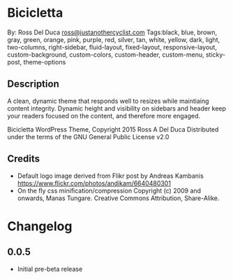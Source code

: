 Bicicletta
==========

By: Ross Del Duca <ross@justanothercyclist.com>
Tags:black, blue, brown, gray, green, orange, pink, purple, red, 
silver, tan, white, yellow, dark, light, two-columns, right-sidebar, 
fluid-layout, fixed-layout, responsive-layout, custom-background, 
custom-colors, custom-header, custom-menu, sticky-post, theme-options

Description
-----------

A clean, dynamic theme that responds well to resizes while maintiaing 
content integrity. Dynamic height and visibility on sidebars and 
header keep your readers focused on the content, and therefore more 
engaged.

Bicicletta WordPress Theme, Copyright 2015 Ross A Del Duca
Distributed under the terms of the GNU General Public License v2.0

Credits
-------

 * Default logo image derived from Flikr post by Andreas Kambanis https://www.flickr.com/photos/andikam/6640480301
 * On the fly css minification/compression Copyright (c) 2009 and onwards, Manas Tungare. Creative Commons Attribution, Share-Alike.

Changelog
=========

0.0.5
-----

 * Initial pre-beta release
